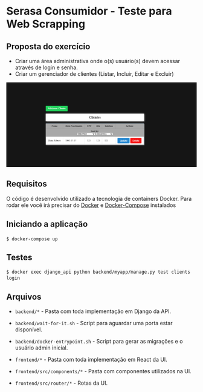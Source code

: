 # Serasa Consumidor - Teste para Web Scrapping
## Proposta do exercício

* Criar uma área administrativa onde o(s) usuário(s) devem acessar através de login e senha.
* Criar um gerenciador de clientes (Listar, Incluir, Editar e Excluir)


![img.png](img.png)

## Requisitos
O código é desenvolvido utilizado a tecnologia de containers Docker.
Para rodar ele você irá precisar do [Docker](https://www.docker.com/products/docker-desktop/) e [Docker-Compose](https://docs.docker.com/compose/install/) instalados

## Iniciando a aplicação
    $ docker-compose up

## Testes
    $ docker exec django_api python backend/myapp/manage.py test clients login

## Arquivos
* `backend/*` - Pasta com toda implementação em Django da API.
* `backend/wait-for-it.sh` - Script para aguardar uma porta estar disponível.
* `backend/docker-entrypoint.sh` - Script para gerar as migrações e o usuário admin inicial.

* `frontend/*` - Pasta com toda implementação em React da UI.
* `frontend/src/components/*` - Pasta com componentes utilizados na UI.
* `frontend/src/router/*` - Rotas da UI.

